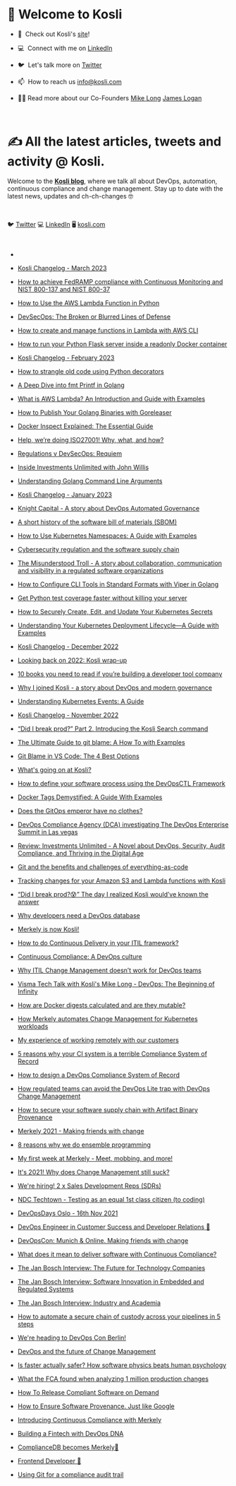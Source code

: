 ### <h1> 👋 Welcome to Kosli

-   🙌  Check out Kosli's [site](https://www.kosli.com/)!

-   💻  Connect with me on [LinkedIn](https://www.linkedin.com/company/kosli-dev)

-   🐦  Let's talk more on [Twitter](https://twitter.com/_kosli)

-   📫  How to reach us <info@kosli.com>

-   👨‍💻  Read more about our Co-Founders [Mike Long](https://www.kosli.com/about/mike-long/)  [James Logan](https://www.kosli.com/about/james-logan/)
   <br />
   

### <h1> ✍️ All the latest articles, tweets and activity @ Kosli. 


Welcome to the **[Kosli blog](https://www.kosli.com/blog/)**, where we talk all about DevOps, automation, continuous compliance and change management. Stay up to date with the latest news, updates and ch-ch-changes :nerd_face:
  <p>&nbsp;</p>


🐦 [Twitter](https://twitter.com/_kosli) 💻 [LinkedIn](https://www.linkedin.com/company/kosli-dev) 🖥️ [kosli.com](https://www.kosli.com/blog/)
<p>&nbsp;</p>

- []()

- [Kosli Changelog - March 2023](https://www.kosli.com/blog/kosli-changelog-march-2023/)

- [How to achieve FedRAMP compliance with Continuous Monitoring and NIST 800-137 and NIST 800-37](https://www.kosli.com/blog/how-to-achieve-fedramp-compliance-with-continuous-monitoring-and-nist-800-137-and-nist-800-37/)

- [How to Use the AWS Lambda Function in Python](https://www.kosli.com/blog/how-to-use-the-aws-lambda-function-in-python/)

- [DevSecOps: The Broken or Blurred Lines of Defense](https://www.kosli.com/blog/devsecops-the-broken-or-blurred-lines-of-defense/)

- [How to create and manage functions in Lambda with AWS CLI](https://www.kosli.com/blog/how-to-create-and-manage-functions-in-lambda-with-aws-cli/)

- [How to run your Python Flask server inside a readonly Docker container](https://www.kosli.com/blog/how-to-run-your-python-flask-server-inside-a-readonly-docker-container/)

- [Kosli Changelog - February 2023](https://www.kosli.com/blog/kosli-changelog-february-2023/)

- [How to strangle old code using Python decorators](https://www.kosli.com/blog/how-to-strangle-old-code-using-python-decorators/)

- [A Deep Dive into fmt Printf in Golang](https://www.kosli.com/blog/a-deep-dive-into-fmt-printf-in-golang/)

- [What is AWS Lambda? An Introduction and Guide with Examples](https://www.kosli.com/blog/what-is-aws-lambda-an-introduction-and-guide-with-examples-1/)

- [How to Publish Your Golang Binaries with Goreleaser](https://www.kosli.com/blog/how-to-publish-your-golang-binaries-with-goreleaser/)

- [Docker Inspect Explained: The Essential Guide](https://www.kosli.com/blog/docker-inspect-explained-the-essential-guide/)

- [Help, we’re doing ISO27001! Why, what, and how?](https://www.kosli.com/blog/help-were-doing-iso27001-why-what-and-how/)

- [Regulations v DevSecOps: Requiem](https://www.kosli.com/blog/regulations-v-devsecops-requiem/)

- [Inside Investments Unlimited with John Willis](https://www.kosli.com/blog/inside-investments-unlimited-with-john-willis/)

- [Understanding Golang Command Line Arguments](https://www.kosli.com/blog/understanding-golang-command-line-arguments/)

- [Kosli Changelog - January 2023](https://www.kosli.com/blog/kosli-changelog-january-2023/)

- [Knight Capital - A story about DevOps Automated Governance](https://www.kosli.com/blog/knight-capital-a-story-about-devops-automated-governance/)

- [A short history of the software bill of materials (SBOM)](https://www.kosli.com/blog/what-is-an-sbom-a-history-of-the-software-bill-of-material/)

- [How to Use Kubernetes Namespaces: A Guide with Examples](https://www.kosli.com/blog/how-to-use-kubernetes-namespaces-a-guide-with-examples/)

- [Cybersecurity regulation and the software supply chain](https://www.kosli.com/blog/the-software-supply-chain-and-secondary-artifacts/)

- [The Misunderstood Troll - A story about collaboration, communication and visibility in a regulated software organizations](https://www.kosli.com/blog/the-misunderstood-troll-a-story-about-collaboration-communication-and-visibility-in-a-regulated-software-organization/)

- [How to Configure CLI Tools in Standard Formats with Viper in Golang](https://www.kosli.com/blog/how-to-configure-cli-tools-in-standard-formats-with-viper-in-golang/)

- [Get Python test coverage faster without killing your server](https://www.kosli.com/blog/getting-python-integration-test-coverage-without-killing-your-gunicorn-server/)

- [How to Securely Create, Edit, and Update Your Kubernetes Secrets](https://www.kosli.com/blog/how-to-securely-create-edit-and-update-your-kubernetes-secrets/)

- [Understanding Your Kubernetes Deployment Lifecycle—A Guide with Examples](https://www.kosli.com/blog/understanding-your-kubernetes-deployment-lifecyclea-guide-with-examples-1/)

- [Kosli Changelog - December 2022](https://www.kosli.com/blog/kosli-changelog-december-2022/)

- [Looking back on 2022: Kosli wrap-up](https://www.kosli.com/blog/looking-back-on-2022-kosli-wrap-up/)

- [10 books you need to read if you’re building a developer tool company](https://www.kosli.com/blog/10-books-you-need-to-read-if-youre-building-a-developer-tool-company/)

- [Why I joined Kosli - a story about DevOps and modern governance](https://www.kosli.com/blog/why-i-joined-kosli-a-story-about-devops-and-modern-governance/)

- [Understanding Kubernetes Events: A Guide](https://www.kosli.com/blog/understanding-kubernetes-events-a-guide/)

- [Kosli Changelog - November 2022](https://www.kosli.com/blog/kosli-changelog-november-2022/)

- [“Did I break prod?” Part 2. Introducing the Kosli Search command](https://www.kosli.com/blog/did-i-break-prod-part-2-introducing-the-kosli-search-command/)

- [The Ultimate Guide to git blame: A How To with Examples](https://www.kosli.com/blog/the-ultimate-guide-to-git-blame-a-how-to-with-examples/)

- [Git Blame in VS Code: The 4 Best Options](https://www.kosli.com/blog/git-blame-in-vs-code-the-4-best-options/)

- [What's going on at Kosli?](https://www.kosli.com/blog/whats-going-on-at-kosli-1/)

-   [How to define your software process using the DevOpsCTL Framework](https://www.kosli.com/blog/how-to-define-your-software-process-using-the-devopsctl-framework/)

-   [Docker Tags Demystified: A Guide With Examples](https://www.kosli.com/blog/docker-tags-demystified-a-guide-with-examples/)

-   [Does the GitOps emperor have no clothes?](https://www.kosli.com/blog/does-the-gitops-emperor-have-no-clothes/)

-   [DevOps Compliance Agency (DCA) investigating The DevOps Enterprise Summit in Las vegas](https://www.kosli.com/blog/devops-compliance-authority-dca-investigating-the-devops-enterprise-summit-in-las-vegas/)

-   [Review: Investments Unlimited - A Novel about DevOps, Security, Audit Compliance, and Thriving in the Digital Age](https://www.kosli.com/blog/investments-unlimited-a-novel-about-devops-security-audit-compliance-and-thriving-in-the-digital-age/)

-   [Git and the benefits and challenges of everything-as-code](https://www.kosli.com/blog/git-and-the-benefits-and-challenges-of-everything-as-code-1/)

-   [Tracking changes for your Amazon S3 and Lambda functions with Kosli](https://www.kosli.com/blog/tracking-changes-for-your-amazon-s3-or-lambda-functions-with-kosli/)

-   [“Did I break prod?😰” The day I realized Kosli would’ve known the answer](https://www.kosli.com/blog/did-i-break-prod-the-day-i-realized-kosli-wouldve-known-the-answer/)

-   [Why developers need a DevOps database](https://www.kosli.com/blog/why-developers-need-a-devops-database/)

-   [Merkely is now Kosli!](https://www.kosli.com/blog/merkely-is-now-kosli/)

-   [How to do Continuous Delivery in your ITIL framework?](https://www.kosli.com/blog/how-can-i-do-continuous-delivery-in-my-itil-framework/)

-   [Continuous Compliance: A DevOps culture](https://www.kosli.com/blog/continuous-compliance-a-devops-culture/)

-   [Why ITIL Change Management doesn’t work for DevOps teams](https://www.kosli.com/blog/why-itil-change-management-doesn-t-work-for-devops/)

-   [Visma Tech Talk with Kosli's Mike Long - DevOps: The Beginning of Infinity](https://www.kosli.com/blog/visma-tech-talk-with-kosli-s-mike-long-devops-the-beginning-of-infinity/)

-   [How are Docker digests calculated and are they mutable?](https://www.kosli.com/blog/how-are-docker-digests-calculated-and-are-they-mutable/)   
   
-   [How Merkely automates Change Management for Kubernetes workloads](https://www.kosli.com/blog/how-merkely-automates-change-management-for-kubernetes-workloads/)
   
-   [My experience of working remotely with our customers](https://www.kosli.com/blog/my-experience-of-working-remotely-with-our-customers/)

-   [5 reasons why your CI system is a terrible Compliance System of Record](https://www.kosli.com/blog/5-reasons-why-your-ci-system-is-a-terrible-compliance-system-of-record/)

-   [How to design a DevOps Compliance System of Record](https://www.kosli.com/blog/how-to-design-a-devops-compliance-system-of-record/)

-   [How regulated teams can avoid the DevOps Lite trap with DevOps Change Management](https://www.kosli.com/blog/how-to-avoid-the-devops-lite-trap-with-devops-change-management/)

-   [How to secure your software supply chain with Artifact Binary Provenance](https://www.kosli.com/blog/how-to-secure-your-software-supply-chain-with-artifact-binary-provenance/)

-   [Merkely 2021 - Making friends with change](https://www.kosli.com/blog/merkely-2021-making-friends-with-change/)

-   [8 reasons why we do ensemble programming](https://www.kosli.com/blog/8-reasons-why-we-do-ensemble-programming/)

-   [My first week at Merkely - Meet, mobbing, and more!](https://www.kosli.com/blog/my-first-week-at-merkely/)

-   [It's 2021! Why does Change Management still suck?](https://www.kosli.com/blog/it-s-2021-why-does-change-management-still-suck/)

-   [We're hiring! 2 x Sales Development Reps (SDRs)](https://www.kosli.com/blog/we-re-hiring-2-x-sales-development-reps-sdrs/)

-   [NDC Techtown - Testing as an equal 1st class citizen (to coding)](https://www.kosli.com/blog/testing-as-an-equal-1st-class-citizen-to-coding/)

-   [DevOpsDays Oslo - 16th Nov 2021](https://www.merkely.com/blog/devopsdays-oslo/)

-   [DevOps Engineer in Customer Success and Developer Relations 🚀](https://www.kosli.com/blog/devops-engineer-in-customer-success-and-developer-relations/)

-   [DevOpsCon: Munich & Online. Making friends with change](https://www.kosli.com/blog/devopscon-making-friends-with-change/)

-   [What does it mean to deliver software with Continuous Compliance?](https://www.kosli.com/blog/what-does-it-mean-to-deliver-software-with-continuous-compliance/)

-   [The Jan Bosch Interview: The Future for Technology Companies](https://www.kosli.com/blog/the-jan-bosch-interview-the-future-for-technology-companies/)

-   [The Jan Bosch Interview: Software Innovation in Embedded and Regulated Systems](https://www.kosli.com/blog/the-jan-bosch-interview-software-innovation-in-embedded-and-regulated-systems/)

-   [The Jan Bosch Interview: Industry and Academia](https://www.kosli.com/blog/jan-bosch-interview-industry-and-academia/)

-   [How to automate a secure chain of custody across your pipelines in 5 steps](https://www.kosli.com/blog/answering-the-biggest-question-in-regulated-devops-what-s-in-prod/)

-   [We're heading to DevOps Con Berlin!](https://www.kosli.com/blog/devops-the-future-of-change-management/)

-   [DevOps and the future of Change Management](https://www.kosli.com/blog/devops-and-the-future-of-change-management/)

-   [Is faster actually safer? How software physics beats human psychology](https://www.kosli.com/blog/is-faster-actually-safer-how-software-physics-beats-human-psychology./)

-   [What the FCA found when analyzing 1 million production changes](https://www.kosli.com/blog/what-the-fca-found-when-analysing-1-million-production-changes/)

-   [How To Release Compliant Software on Demand](https://www.kosli.com/blog/how-to-release-compliant-software-on-demand/)

-   [How to Ensure Software Provenance. Just like Google](https://www.kosli.com/blog/how-to-ensure-software-provenance-just-like-google/)

-   [Introducing Continuous Compliance with Merkely](https://www.kosli.com/blog/continuous-compliance-with-a-devops-compliance-journal/)

-   [Building a Fintech with DevOps DNA](https://www.kosli.com/blog/building-a-fintech-with-devops-dna/)

-   [ComplianceDB becomes Merkely🚀](https://www.kosli.com/blog/compliancedb-becomes-merkely/)

-   [Frontend Developer 🚀](https://www.kosli.com/blog/frontend-developer/)

-   [Using Git for a compliance audit trail](https://www.kosli.com/blog/using-git-for-a-compliance-audit-trail/)

